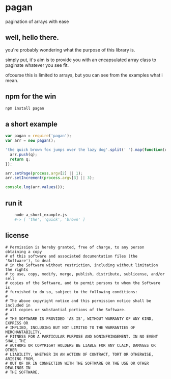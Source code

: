 # pagan

pagination of arrays with ease

## well, hello there.

you're probably wondering what the purpose of this library is.

simply put, it's aim is to provide you with an encapsulated array class to paginate whatever you see fit.

ofcourse this is limited to arrays, but you can see from the examples what i mean.

## npm for the win

```bash
npm install pagan
```

## a short example

```javascript
var pagan = require('pagan');
var arr = new pagan();

'the quick brown fox jumps over the lazy dog'.split(' ').map(function(q) {
  arr.push(q);
  return q;
});

arr.setPage(process.argv[2] || 1);
arr.setIncrement(process.argv[3] || 3);

console.log(arr.values());
```

## run it

```bash
    node a_short_example.js
    #-> [ 'the', 'quick', 'brown' ]
```

## license

    # Permission is hereby granted, free of charge, to any person obtaining a copy
    # of this software and associated documentation files (the 'Software'), to deal
    # in the Software without restriction, including without limitation the rights
    # to use, copy, modify, merge, publish, distribute, sublicense, and/or sell
    # copies of the Software, and to permit persons to whom the Software is
    # furnished to do so, subject to the following conditions:
    #
    # The above copyright notice and this permission notice shall be included in
    # all copies or substantial portions of the Software.
    #
    # THE SOFTWARE IS PROVIDED 'AS IS', WITHOUT WARRANTY OF ANY KIND, EXPRESS OR
    # IMPLIED, INCLUDING BUT NOT LIMITED TO THE WARRANTIES OF MERCHANTABILITY,
    # FITNESS FOR A PARTICULAR PURPOSE AND NONINFRINGEMENT. IN NO EVENT SHALL THE
    # AUTHORS OR COPYRIGHT HOLDERS BE LIABLE FOR ANY CLAIM, DAMAGES OR OTHER
    # LIABILITY, WHETHER IN AN ACTION OF CONTRACT, TORT OR OTHERWISE, ARISING FROM,
    # OUT OF OR IN CONNECTION WITH THE SOFTWARE OR THE USE OR OTHER DEALINGS IN
    # THE SOFTWARE.

